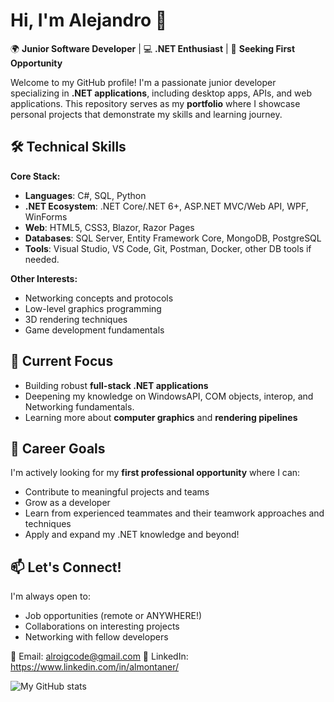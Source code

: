 # Hi, I'm Alejandro 👋

🌍 **Junior Software Developer** | 💻 **.NET Enthusiast** | 🚀 **Seeking First Opportunity**

Welcome to my GitHub profile! I'm a passionate junior developer specializing in **.NET applications**, including desktop apps, APIs, and web applications.
This repository serves as my **portfolio** where I showcase personal projects that demonstrate my skills and learning journey.

## 🛠️ Technical Skills

**Core Stack:**
- **Languages**: C#, SQL, Python
- **.NET Ecosystem**: .NET Core/.NET 6+, ASP.NET MVC/Web API, WPF, WinForms
- **Web**: HTML5, CSS3, Blazor, Razor Pages
- **Databases**: SQL Server, Entity Framework Core, MongoDB, PostgreSQL
- **Tools**: Visual Studio, VS Code, Git, Postman, Docker, other DB tools if needed.

**Other Interests:**
- Networking concepts and protocols
- Low-level graphics programming
- 3D rendering techniques
- Game development fundamentals

## 🚀 Current Focus

- Building robust **full-stack .NET applications**
- Deepening my knowledge on WindowsAPI, COM objects, interop, and Networking fundamentals.
- Learning more about **computer graphics** and **rendering pipelines**

## 🎯 Career Goals

I'm actively looking for my **first professional opportunity** where I can:
- Contribute to meaningful projects and teams
- Grow as a developer
- Learn from experienced teammates and their teamwork approaches and techniques
- Apply and expand my .NET knowledge and beyond!

## 📫 Let's Connect!

I'm always open to:
- Job opportunities (remote or ANYWHERE!)
- Collaborations on interesting projects
- Networking with fellow developers

📧 Email: alroigcode@gmail.com 
🔗 LinkedIn: https://www.linkedin.com/in/almontaner/

![My GitHub stats](https://github-readme-stats.vercel.app/api?username=ALRAYZZ&show_icons=true&theme=radical)
